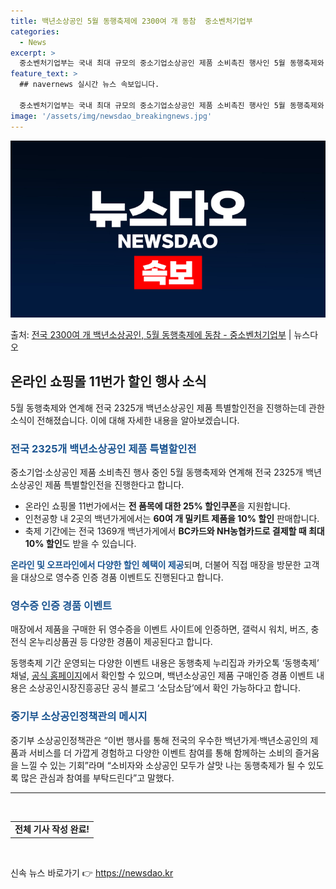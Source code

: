 ```yaml
---
title: 백년소상공인 5월 동행축제에 2300여 개 동참  중소벤처기업부
categories:
  - News
excerpt: >
  중소벤처기업부는 국내 최대 규모의 중소기업소상공인 제품 소비촉진 행사인 5월 동행축제와 연계해 전국 2325…
feature_text: >
  ## navernews 실시간 뉴스 속보입니다.

  중소벤처기업부는 국내 최대 규모의 중소기업소상공인 제품 소비촉진 행사인 5월 동행축제와 연계해 전국 2325…
image: '/assets/img/newsdao_breakingnews.jpg'
---
```


![뉴스다오 속보](/assets/img/newsdao_breakingnews.jpg)

<p>출처: <a href="https://newsdao.kr/3739" rel="dofollow">전국 2300여 개 백년소상공인, 5월 동행축제에 동참 - 중소벤처기업부</a> | 뉴스다오</p>

<h2 data-ke-size="size26">온라인 쇼핑몰 11번가 할인 행사 소식</h2>
<p data-ke-size="size16">5월 동행축제와 연계해 전국 2325개 백년소상공인 제품 특별할인전을 진행하는데 관한 소식이 전해졌습니다. 이에 대해 자세한 내용을 알아보겠습니다.</p>

<h3><b><span style="color: #1a5490;">전국 2325개 백년소상공인 제품 특별할인전</span></b></h3>
<p data-ke-size="size16">중소기업·소상공인 제품 소비촉진 행사 중인 5월 동행축제와 연계해 전국 2325개 백년소상공인 제품 특별할인전을 진행한다고 합니다.</p>
<ul>
    <li>온라인 쇼핑몰 11번가에서는 <b>전 품목에 대한 25% 할인쿠폰</b>을 지원합니다.</li>
    <li>인천공항 내 2곳의 백년가게에서는 <b>60여 개 밀키트 제품을 10% 할인</b> 판매합니다.</li>
    <li>축제 기간에는 전국 1369개 백년가게에서 <b>BC카드와 NH농협카드로 결제할 때 최대 10% 할인</b>도 받을 수 있습니다.</li>
</ul>
<p data-ke-size="size16"><b><span style="color: #1a5490;">온라인 및 오프라인에서 다양한 할인 혜택이 제공</span></b>되며, 더불어 직접 매장을 방문한 고객을 대상으로 영수증 인증 경품 이벤트도 진행된다고 합니다.</p>

<h3><b><span style="color: #1a5490;">영수증 인증 경품 이벤트</span></b></h3>
<p data-ke-size="size16">매장에서 제품을 구매한 뒤 영수증을 이벤트 사이트에 인증하면, 갤럭시 워치, 버즈, 충전식 온누리상품권 등 다양한 경품이 제공된다고 합니다.</p>
<p data-ke-size="size16">동행축제 기간 운영되는 다양한 이벤트 내용은 동행축제 누리집과 카카오톡 ‘동행축제’ 채널, <a href="https://k-shoppingfesta.org">공식 홈페이지</a>에서 확인할 수 있으며, 백년소상공인 제품 구매인증 경품 이벤트 내용은 소상공인시장진흥공단 공식 블로그 ‘소담소담’에서 확인 가능하다고 합니다.</p>

<h3><b><span style="color: #1a5490;">중기부 소상공인정책관의 메시지</span></b></h3>
<p data-ke-size="size16">중기부 소상공인정책관은 “이번 행사를 통해 전국의 우수한 백년가게·백년소공인의 제품과 서비스를 더 가깝게 경험하고 다양한 이벤트 참여를 통해 함께하는 소비의 즐거움을 느낄 수 있는 기회”라며 “소비자와 소상공인 모두가 살맛 나는 동행축제가 될 수 있도록 많은 관심과 참여를 부탁드린다”고 말했다.</p>

<hr>
<p data-ke-size="size16">&nbsp;</p>
<table>
	<tbody>
		<tr>
			<td style="text-align: center; height: 17px;"><b>전체 기사 작성 완료!</b></td>
		</tr>
	</tbody>
</table>
<p data-ke-size="size16">&nbsp;</p> 

신속 뉴스 바로가기 👉 <a href="https://newsdao.kr" rel="dofollow">https://newsdao.kr</a>


